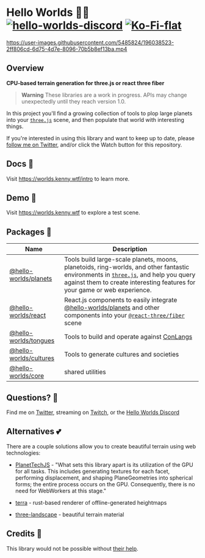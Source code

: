 # Hello Worlds 👋🌐 [![hello-worlds-discord](https://img.shields.io/discord/900742295710728282?style=flat-square)](https://discord.gg/7VqE93h58B) [![Ko-Fi-flat](https://img.shields.io/badge/Ko--fi-F16061?style=flat-square&logo=ko-fi&logoColor=white)](https://ko-fi.com/X8X01C6KM)

https://user-images.githubusercontent.com/5485824/196038523-2ff806cd-6d75-4d7e-8096-70b5b8ef13ba.mp4

## Overview

**CPU-based terrain generation for three.js or react three fiber**

> **Warning**
> These libraries are a work in progress. APIs may change unexpectedly until they reach version 1.0.

In this project you'll find a growing collection of tools to plop large planets into your [`three.js`](threejs.org/) scene, and then populate that world with interesting things.

If you're interested in using this library and want to keep up to date, please [follow me on Twitter](https://twitter.com/KennyPirman), and/or click the Watch button for this repository.

## Docs 📄

Visit https://worlds.kenny.wtf/intro to learn more.

## Demo 🚀

Visit https://worlds.kenny.wtf to explore a test scene.

## Packages 🎁

| Name                                          | Description                                                                                                                                                                                                                      |
| --------------------------------------------- | -------------------------------------------------------------------------------------------------------------------------------------------------------------------------------------------------------------------------------- |
| [@hello-worlds/planets](./packages/planets)   | Tools build large-scale planets, moons, planetoids, ring-worlds, and other fantastic environments in [`three.js`](threejs.org/), and help you query against them to create interesting features for your game or web experience. |
| [@hello-worlds/react](./packages/react)       | React.js components to easily integrate [@hello-worlds/planets](./packages/planets) and other components into your [`@react-three/fiber`](https://github.com/pmndrs/drei) scene                                                  |
| [@hello-worlds/tongues](./packages/tongues)   | Tools to build and operate against [ConLangs](https://en.wikipedia.org/wiki/Constructed_language)                                                                                                                                |
| [@hello-worlds/cultures](./packages/cultures) | Tools to generate cultures and societies                                                                                                                                                                                         |
| [@hello-worlds/core](./packages/core)         | shared utilities                                                                                                                                                                                                                 |

## Questions? 💬

Find me on [Twitter](https://twitter.com/KennyPirman), streaming on [Twitch](https://www.twitch.tv/kennycreates), or the [Hello Worlds Discord](https://discord.gg/7VqE93h58B)

## Alternatives 💕

There are a couple solutions allow you to create beautiful terrain using web technologies:

- [PlanetTechJS](hhttps://github.com/miguelmyers8/PlanetTechJS) - "What sets this library apart is its utilization of the GPU for all tasks. This includes generating textures for each facet, performing displacement, and shaping PlaneGeometries into spherical forms; the entire process occurs on the GPU. Consequently, there is no need for WebWorkers at this stage."

- [terra](https://github.com/fintelia/terra) - rust-based renderer of offline-generated heightmaps

- [three-landscape](https://github.com/nwpointer/three-landscape) - beautiful terrain material

<!-- ## Support ☕

[![ko-fi](https://ko-fi.com/img/githubbutton_sm.svg)](https://ko-fi.com/X8X01C6KM) -->

## Credits 📓

This library would not be possible without [their help](./SOURCES.md).
